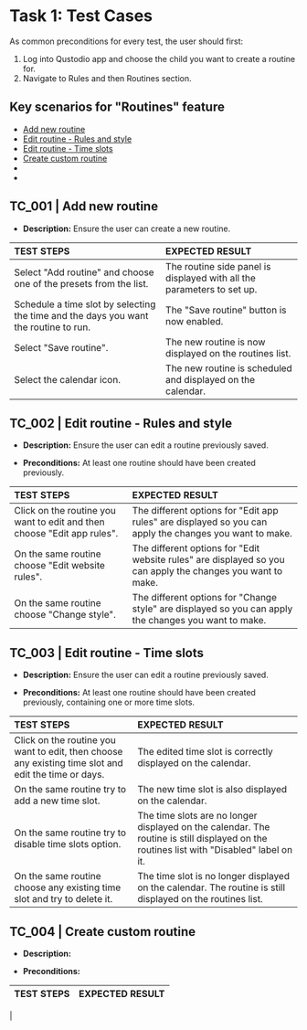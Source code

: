 # Task 1: Test Cases

As common preconditions for every test, the user should first:
1. Log into Qustodio app and choose the child you want to create a routine for.
2. Navigate to Rules and then Routines section.

  

## Key scenarios for "Routines" feature

- [Add new routine](#tc_001--add-new-routine)
- [Edit routine - Rules and style](#tc_002--edit-routine---rules-and-style)
- [Edit routine - Time slots](#tc_003--edit-routine---time-slots)
- [Create custom routine](#tc_004--create-custom-routine)
- [](#tc_00)
- [](#tc_00)

## TC_001 | Add new routine

- **Description:** Ensure the user can create a new routine.

| TEST STEPS | EXPECTED RESULT |
|:------------|:----------------|
| Select "Add routine" and choose one of the presets from the list.  | The routine side panel is displayed with all the parameters to set up. |
| Schedule a time slot by selecting the time and the days you want the routine to run. | The "Save routine" button is now enabled. |
| Select "Save routine". | The new routine is now displayed on the routines list. |
| Select the calendar icon. | The new routine is scheduled and displayed on the calendar. |


## TC_002 | Edit routine - Rules and style

- **Description:** Ensure the user can edit a routine previously saved.

- **Preconditions:**
At least one routine should have been created previously.

| TEST STEPS | EXPECTED RESULT |
|:------------|:----------------|
| Click on the routine you want to edit and then choose "Edit app rules". | The different options for "Edit app rules" are displayed so you can apply the changes you want to make. |
| On the same routine choose "Edit website rules". | The different options for "Edit website rules" are displayed so you can apply the changes you want to make. |
| On the same routine choose "Change style". | The different options for "Change style" are displayed so you can apply the changes you want to make. |


## TC_003 | Edit routine - Time slots

- **Description:** Ensure the user can edit a routine previously saved.

- **Preconditions:**
At least one routine should have been created previously, containing one or more time slots.

| TEST STEPS | EXPECTED RESULT |
|:------------|:----------------|
| Click on the routine you want to edit, then choose any existing time slot and edit the time or days. | The edited time slot is correctly displayed on the calendar. |
| On the same routine try to add a new time slot. | The new time slot is also displayed on the calendar. |
| On the same routine try to disable time slots option. | The time slots are no longer displayed on the calendar. The routine is still displayed on the routines list with "Disabled" label on it. |
| On the same routine choose any existing time slot and try to delete it. | The time slot is no longer displayed on the calendar. The routine is still displayed on the routines list. |

## TC_004 | Create custom routine

- **Description:** 

- **Preconditions:**

| TEST STEPS | EXPECTED RESULT |
|:------------|:----------------|
|




